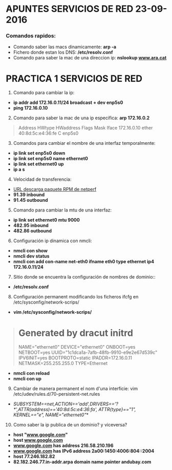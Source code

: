 # APUNTES SERVICIOS DE RED 23-09-2016

### Comandos rapidos:
* Comando saber las macs dinamicamente: **arp -a**
* Fichero donde estan los DNS: **/etc/resolv.conf**
* Comando para saber la mac de una direccion ip: **nslookup www.ara.cat**

# PRACTICA 1 SERVICIOS DE RED

1. Comando para cambiar la ip: 
* **ip addr add 172.16.0.11/24 broadcast + dev enp5s0**
* **ping 172.16.0.10**
	
2. Comando para saber la mac de una ip especifica: **arp 172.16.0.2**
>Address                  HWtype  HWaddress           Flags Mask               Iface
>172.16.0.10               ether   40:8d:5c:e4:36:fe   C                     enp5s0

3. Comandos para cambiar el nombre de una interfaz temporalmente:
* **ip link set enp5s0 down**
* **ip link set enp5s0 name ethernet0**
* **ip link set ethernet0 up**
* **ip a s**

4. Velocidad de transferencia:
* [URL descarga paquete RPM de netperf](http://fr2.rpmfind.net/linux/rpm2html/search.php?query=netperf)
* **91.39 inbound**
* **91.45 outbound**

5. Comando para cambiar la mtu de una interfaz:
* **ip link set ethernet0 mtu 9000**
* **482.95 inbound**
* **482.86 outbound**

6. Configuración ip dinamica con nmcli:
* **nmcli con show**
* **nmcli dev status**
* **nmcli con add con-name net-eth0 ifname eth0 type ethernet ip4 172.16.0.11/24**

7. Sitio donde se encuentra la configuración de nombres de dominio::
* **/etc/resolv.conf**

8. Configuración permanent modificando los ficheros ifcfg en /etc/sysconfig/network-scrips/
* **vim /etc/sysconfig/network-scrips/**
># Generated by dracut initrd
>NAME="ethernet0"
>DEVICE="ethernet0"
>ONBOOT=yes
>NETBOOT=yes
>UUID="1c1dca1a-7afb-48fb-9910-e9e2e67d539c"
>IPV6INIT=yes
>BOOTPROTO=static
>IPADDR=172.16.0.11
>NETMASK=255.255.255.0
>TYPE=Ethernet
* **nmcli con reload**
* **nmcli con up**

9. Cambiar de manera permanent el nom d'una interficie:
vim /etc/udev/rules.d/70-persistent-net.rules
* **SUBSYSTEM==net,ACTION=='add',DRIVERS=='?\*',ATTR(address)=='40:8d:5c:e4:36:fa', ATTR{type}=="1", KERNEL=="e*", NAME="ethernet0"**

10. Como saber la ip publica de un dominio? y viceversa?
* **host "www.google.com"**
* **host www.google.com**
* **www.google.com has address 216.58.210.196**
* **www.google.com has IPv6 address 2a00:1450:4006:804::2004**
* **host 77.246.182.82**
* **82.182.246.77.in-addr.arpa domain name pointer andubay.com**


